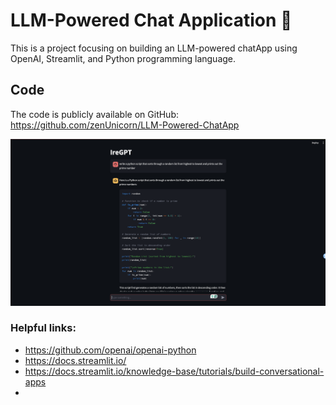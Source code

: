 # LLM-Powered Chat Application 🤖 

This is a project focusing on building an LLM-powered chatApp using OpenAI, Streamlit, and Python programming language.

## Code 
The code is publicly available on GitHub: https://github.com/zenUnicorn/LLM-Powered-ChatApp

![Image](https://github.com/zenUnicorn/LLM-Powered-ChatApp/blob/main/chatapp-image.png)

### Helpful links:
- https://github.com/openai/openai-python
- https://docs.streamlit.io/
- https://docs.streamlit.io/knowledge-base/tutorials/build-conversational-apps
- 

